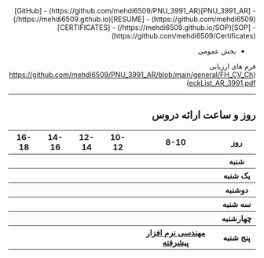 <div dir="rtl">
- [PNU_3991_AR](https://github.com/mehdi6509/PNU_3991_AR)
- [GitHub](https://github.com/mehdi6509)
- [RESUME](https://mehdi6509.github.io/)
- [SOP](https://mehdi6509.github.io/SOP/)
- [CERTIFICATES](https://github.com/mehdi6509/Certificates)


- بخش عمومی

فرم های ارزیابی (https://github.com/mehdi6509/PNU_3991_AR/blob/main/general/FH_CV_CheckList_AR_3991.pdf)

---------------------
   


## روز و ساعت ارائه دروس
<div dir="ltr">
<table style="width:100%">
  <tr>
    <th >16-18</th>
    <th >14-16</th>
    <th >12-14</th>
    <th>10-12</th>
    <th>8-10</th>
    <th>روز</th>
  </tr>
  <tr>
    <th ><a  href="https://github.com/AliRazavi-edu/PNU_3991/tree/master/_MSc/AdvancedAlgorithms#TOC"></a></th>
    <th ><a  href="https://github.com/AliRazavi-edu/PNU_3991/tree/master/_BSc/Theory-of-Languages-and-Machines#TOC"></a></th>
    <th ><a href="https://github.com/AliRazavi-edu/PNU_3991/tree/master/_BSc/Theory-of-Languages-and-Machines#TOC" ></a></th>
    <th></th>
    <th></th>
    <th>شنبه</th>
  </tr>
   <tr>
    <th ></th>
    <th ></th>
    <th></th>
    <th></th>
    <th ></th>
    <th>یک شنبه</th>
  </tr>
   <tr>
     <th ><a href="https://github.com/AliRazavi-edu/PNU_3991/tree/master/_BSc/ResearchAndPresentationMethods#TOC" ></a> </th>
     <th ><a  href="https://github.com/AliRazavi-edu/PNU_3991/tree/master/_BSc/ResearchAndPresentationMethods#TOC"></a></th>
     <th><a  href="https://github.com/AliRazavi-edu/PNU_3991/tree/master/_BSc/UserInterfaceDesgin#TOC"></a></th>
     <th><a href="https://github.com/AliRazavi-edu/PNU_3991/tree/master/_BSc/HumanComputerInteraction#TOC"></a></th>
    <th ></th>   
    <th>دوشنبه</th>
  </tr>
   <tr>
    <th ></th>
    <th ></th>
    <th></th>
    <th></th>
    <th ></th>
    <th>سه شنبه</th>
  </tr>
   <tr>
    <th ></th>
    <th ></th>
    <th></th>
    <th></th>
     <th ><a  href="https://github.com/AliRazavi-edu/PNU_3991/tree/master/_MSc/AdvancedAlgorithms#TOC"></a></th>
    <th>چهارشنبه</th>
  </tr>
   <tr>
    <th ></th>
     <th ><a  href="https://github.com/AliRazavi-edu/PNU_3991/tree/master/_MSc/SoftwareProjectManagement#TOC"></a></th>
     <th ><a  href="https://github.com/AliRazavi-edu/PNU_3991/tree/master/_MSc/SoftwareArchitecture#TOC"></a></th>
     <th><a  href="https://github.com/AliRazavi-edu/PNU_3991/tree/master/_MSc/SoftwareDevelopmentMethodologies#TOC"></a></th>
    <th><a href="https://github.com/AliRazavi-edu/PNU_3991/tree/master/_MSc/AdvancedSoftwareEngineering#TOC">مهندسی نرم افزار پیشرفته</a></th>
    <th>پنج شنبه</th>
  </tr>
</table>
</div>






